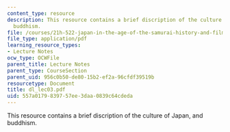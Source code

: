 ```yaml
---
content_type: resource
description: This resource contains a brief discription of the culture of Japan, and
  buddhism.
file: /courses/21h-522-japan-in-the-age-of-the-samurai-history-and-film-fall-2006/557a0179839757ee3daa0839c64cdeda_dl_lec03.pdf
file_type: application/pdf
learning_resource_types:
- Lecture Notes
ocw_type: OCWFile
parent_title: Lecture Notes
parent_type: CourseSection
parent_uid: 956c0b50-de80-15b2-ef2a-96cfdf39519b
resourcetype: Document
title: dl_lec03.pdf
uid: 557a0179-8397-57ee-3daa-0839c64cdeda
---
```

This resource contains a brief discription of the culture of Japan, and buddhism.

